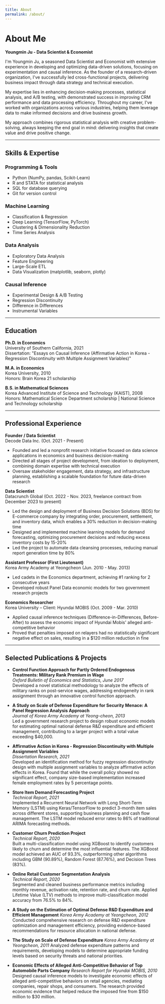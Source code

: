 ```yaml
---
title: About
permalink: /about/
---
```


# About Me

**Youngmin Ju - Data Scientist & Economist**

I'm Youngmin Ju, a seasoned Data Scientist and Economist with extensive experience in developing and optimizing data-driven solutions, focusing on experimentation and causal inference. As the founder of a research-driven organization, I've successfully led cross-functional projects, delivering business impact through data strategy and technical execution.

My expertise lies in enhancing decision-making processes, statistical analysis, and A/B testing, with demonstrated success in improving CRM performance and data processing efficiency. Throughout my career, I've worked with organizations across various industries, helping them leverage data to make informed decisions and drive business growth.

My approach combines rigorous statistical analysis with creative problem-solving, always keeping the end goal in mind: delivering insights that create value and drive positive change.

---

## Skills & Expertise

### Programming & Tools
- Python (NumPy, pandas, Scikit-Learn)
- R and STATA for statistical analysis
- SQL for database querying
- Git for version control

### Machine Learning
- Classification & Regression
- Deep Learning (TensorFlow, PyTorch)
- Clustering & Dimensionality Reduction
- Time Series Analysis

### Data Analysis
- Exploratory Data Analysis
- Feature Engineering
- Large-Scale ETL
- Data Visualization (matplotlib, seaborn, plotly)

### Causal Inference
- Experimental Design & A/B Testing
- Regression Discontinuity
- Difference in Differences
- Instrumental Variables

---

## Education

**Ph.D. in Economics**  
University of Southern California, 2021  
Dissertation: "Essays on Causal Inference (Affirmative Action in Korea - Regression Discontinuity with Multiple Assignment Variables)"

**M.A. in Economics**  
Korea University, 2010  
Honors: Brain Korea 21 scholarship

**B.S. in Mathematical Sciences**  
Korea Advanced Institute of Science and Technology (KAIST), 2008  
Honors: Mathematical Science Department scholarship | National Science and Technology scholarship

---

## Professional Experience

**Founder / Data Scientist**  
Decode Data Inc. (Oct. 2021 - Present)
- Founded and led a nonprofit research initiative focused on data science applications in economics and business decision-making
- Directed all stages of project development, from ideation to deployment, combining domain expertise with technical execution
- Oversaw stakeholder engagement, data strategy, and infrastructure planning, establishing a scalable foundation for future data-driven research

**Data Scientist**  
Datacrunch Global (Oct. 2022 - Nov. 2023, freelance contract from December 2023 to present)
- Led the design and deployment of Business Decision Solutions (BDS) for E-commerce company by integrating order, procurement, settlement, and inventory data, which enables a 30% reduction in decision-making time
- Designed and implemented machine learning models for demand forecasting, optimizing procurement decisions and reducing excess inventory costs by 15-20%
- Led the project to automate data cleansing processes, reducing manual report generation time by 80%

**Assistant Professor (First Lieutenant)**  
Korea Army Academy at Yeongcheon (Jun. 2010 - May. 2013)
- Led cadets in the Economics department, achieving #1 ranking for 2 consecutive years
- Developed robust Panel Data economic models for two government research projects

**Economics Researcher**  
Korea University – Client: Hyundai MOBIS (Oct. 2009 - Mar. 2010)
- Applied causal inference techniques (Difference-in-Differences, Before-After) to assess the economic impact of Hyundai Mobis' alleged anti-competitive behavior
- Proved that penalties imposed on relayers had no statistically significant negative effect on sales, resulting in a $120 million reduction in fine

---

## Selected Publications & Projects

- **Control Function Approach for Partly Ordered Endogenous Treatments: Military Rank Premium in Wage**  
  *Oxford Bulletin of Economics and Statistics, June 2017*  
  Developed a novel statistical methodology to analyze the effects of military ranks on post-service wages, addressing endogeneity in rank assignment through an innovative control function approach.

- **A Study on Scale of Defense Expenditure for Security Menace: A Panel Regression Analysis Approach**  
  *Journal of Korea Army Academy at Yeong-cheon, 2013*  
  Led a government research project to design robust economic models for estimating optimal national defense R&D expenditure and efficient management, contributing to a larger project with a total value exceeding $40,000.

- **Affirmative Action in Korea - Regression Discontinuity with Multiple Assignment Variables**  
  *Dissertation Research, 2021*  
  Developed an identification method for fuzzy regression discontinuity design with multiple assignment variables to analyze affirmative action effects in Korea. Found that while the overall policy showed no significant effect, company size-based implementation increased female employment rates by 5 percentage points.

- **Store Item Demand Forecasting Project**  
  *Technical Report, 2021*  
  Implemented a Recurrent Neural Network with Long Short-Term Memory (LSTM) using Keras/TensorFlow to predict 3-month item sales across different stores, supporting business planning and cash flow management. The LSTM model reduced error rates to 86% of traditional ARIMA forecasting methods.

- **Customer Churn Prediction Project**  
  *Technical Report, 2020*  
  Built a multi-classification model using XGBoost to identify customers likely to churn and determine the most influential features. The XGBoost model achieved an AUC of 93.3%, outperforming other algorithms including GBM (90.89%), Random Forest (87.76%), and Decision Trees (83%).

- **Online Retail Customer Segmentation Analysis**  
  *Technical Report, 2020*  
  Segmented and cleaned business performance metrics including monthly revenue, activation rate, retention rate, and churn rate. Applied Lifetime Value (LTV) methods to improve multi-classification model accuracy from 76.5% to 84%.

- **A Study on the Estimation of Optimal Defense R&D Expenditure and Efficient Management**
  *Korea Army Academy at Yeongcheon, 2012*
  Conducted comprehensive research on defense R&D expenditure optimization and management efficiency, providing evidence-based recommendations for resource allocation in national defense.

- **The Study on Scale of Defense Expenditure**
  *Korea Army Academy at Yeongcheon, 2011*
  Analyzed defense expenditure patterns and requirements, developing models to determine appropriate funding levels based on security threats and national priorities.

- **Economic Effects of Alleged Anti-Competitive Behavior of Top Automobile Parts Company**
  *Research Report for Hyundai MOBIS, 2010*
  Designed causal inference models to investigate economic effects of alleged anti-competitive behaviors on retail agencies, mediating companies, repair shops, and consumers. The research provided economic evidence that helped reduce the imposed fine from $150 million to $30 million.